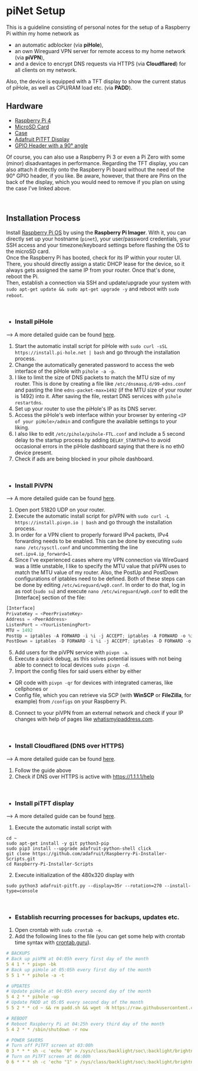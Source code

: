piNet Setup
========================
This is a guideline consisting of personal notes for the setup of a Raspberry Pi within my home network as 
  + an automatic adblocker (via <b>piHole</b>),
  + an own Wireguard VPN server for remote access to my home network (via <b>piVPN</b>),
  + and a device to encrypt DNS requests via HTTPS (via <b>Cloudflared</b>) for all clients on my network.
  
Also, the device is equipped with a TFT display to show the current status of piHole, as well as CPU/RAM load etc. (via <b>PADD</b>).

## Hardware
+ [Raspberry Pi 4](https://www.raspberrypi.com/products/raspberry-pi-4-model-b/)
+ [MicroSD Card](https://www.westerndigital.com/products/memory-cards/sandisk-max-endurance-uhs-i-microsd#SDSQQVR-032G-GN6IA)
+ [Case](https://geekworm.com/collections/raspberry-pi/products/raspberry-pi-4-model-b-armor-aluminum-alloy-case-protective-shell)
+ [Adafruit PiTFT Display](https://www.adafruit.com/product/2441)
+ [GPIO Header with a 90° angle](https://www.voc-electronics.com/a-37420733/gpio-extensions/26-pin-gpio-connector-header-extender-90-degree-angle/#description)

Of course, you can also use a Raspberry Pi 3 or even a Pi Zero with some (minor) disadvantages in performance. Regarding the TFT display, you can also attach it directly onto the Raspberry Pi board without the need of the 90° GPIO header, if you like. Be aware, however, that there are Pins on the back of the display, which you would need to remove if you plan on using the case I've linked above.

<br>

## Installation Process
Install [Raspberry Pi OS](https://www.raspberrypi.com/software/) by using the <b>Raspberry Pi Imager</b>. With it, you can directly set up your hostname (`pinet`), your user/password credentials, your SSH access and your timezone/keyboard settings before flashing the OS to the microSD card.<br>
Once the Raspberry Pi has booted, check for its IP within your router UI. There, you should directly assign a static DHCP lease for the device, so it always gets assigned the same IP from your router. Once that's done, reboot the Pi.<br>
Then, establish a connection via SSH and update/upgrade your system with `sudo apt-get update && sudo apt-get upgrade -y` and reboot with `sudo reboot`.

<br>

+ ### Install piHole
--> A more detailed guide can be found [here](https://www.smarthomebeginner.com/pi-hole-setup-guide/).
1. Start the automatic install script for piHole with `sudo curl -sSL https://install.pi-hole.net | bash` and go through the installation process.
2. Change the automatically generated password to access the web interface of the piHole with `pihole -a -p`.
3. I like to limit the size of DNS packets to match the MTU size of my router. This is done by creating a file like `/etc/dnsmasq.d/99-edns.conf` and pasting the line `edns-packet-max=1492` (if the MTU size of your router is 1492) into it. After saving the file, restart DNS services with `pihole restartdns`.
5. Set up your router to use the piHole's IP as its DNS server.
6. Access the piHole's web interface within your browser by entering `<IP of your piHole>/admin` and configure the available settings to your liking.
7. I also like to edit `/etc/pihole/pihole-FTL.conf` and include a 5 second delay to the startup process by adding `DELAY_STARTUP=5` to avoid occasional errors in the piHole dashboard saying that there is no eth0 device present. 
8. Check if ads are being blocked in your pihole dashboard.
  
<br>
  
+ ### Install PiVPN
--> A more detailed guide can be found [here](https://www.crosstalksolutions.com/pivpn-wireguard-complete-setup-2022).
1. Open port 51820 UDP on your router.
2. Execute the automatic install script for piVPN with `sudo curl -L https://install.pivpn.io | bash` and go through the installation process.
3. In order for a VPN client to properly forward IPv4 packets, IPv4 forwarding needs to be enabled. This can be done by executing `sudo nano /etc/sysctl.conf` and uncommenting the line `net.ipv4.ip_forward=1`.
4. Since I've experienced cases where my VPN connection via WireGuard was a little unstable, I like to specify the MTU value that piVPN uses to match the MTU value of my router. Also, the PostUp and PostDown configurations of iptables need to be defined. Both of these steps can be done by editing `/etc/wireguard/wg0.conf`. In order to do that, log in as root (`sudo su`) and execute `nano /etc/wireguard/wg0.conf` to edit the [Interface] section of the file:
```python
[Interface]
PrivateKey = <PeerPrivateKey>
Address = <PeerAddress>
ListenPort = <YourListeningPort>
MTU = 1492
PostUp = iptables -A FORWARD -i %i -j ACCEPT; iptables -A FORWARD -o %i -j ACCEPT; iptables ->
PostDown = iptables -D FORWARD -i %i -j ACCEPT; iptables -D FORWARD -o %i -j ACCEPT; iptables>
``` 
5. Add users for the piVPN service with `pivpn -a`.
6. Execute a quick debug, as this solves potential issues with not being able to connect to local devices `sudo pivpn -d`.
7. Import the config files for said users either by either
  + QR code with `pivpn -qr` for devices with integrated cameras, like cellphones or
  + Config file, which you can retrieve via SCP (with <b>WinSCP</b> or <b>FileZilla</b>, for example) from `/configs` on your Raspberry Pi.
8. Connect to your piVPN from an external network and check if your IP changes with help of pages like [whatismyipaddress.com](https://whatismyipaddress.com/).

<br>
  
+ ### Install Cloudflared (DNS over HTTPS)
--> A more detailed guide can be found [here](https://nathancatania.com/posts/pihole-dns-doh/).
1. Follow the guide above
2. Check if DNS over HTTPS is active with https://1.1.1.1/help
  
<br>

+ ### Install piTFT display
--> A more detailed guide can be found [here](https://learn.adafruit.com/pi-hole-ad-pitft-tft-detection-display/pitft-configuration).
1. Execute the automatic install script with 
```
cd ~
sudo apt-get install -y git python3-pip
sudo pip3 install --upgrade adafruit-python-shell click
git clone https://github.com/adafruit/Raspberry-Pi-Installer-Scripts.git
cd Raspberry-Pi-Installer-Scripts
```
2. Execute initialization of the 480x320 display with
```
sudo python3 adafruit-pitft.py --display=35r --rotation=270 --install-type=console
```

<br>
  
+ ### Establish recurring processes for backups, updates etc.
1. Open crontab with `sudo crontab -e`.
2. Add the following lines to the file (you can get some help with crontab time syntax with [crontab.guru](https://crontab.guru/)).
```yaml
# BACKUPS
# Back up piVPN at 04:05h every first day of the month
5 4 1 * * pivpn -bk
# Back up piHole at 05:05h every first day of the month
5 5 1 * * pihole -a -t

# UPDATES
# Update piHole at 04:05h every second day of the month
5 4 2 * * pihole -up
# Update PADD at 05:05 every second day of the month
5 5 2 * * cd ~ && rm padd.sh && wget -N https://raw.githubusercontent.com/pi-hole/PADD/master/padd.sh && sudo chmod +x padd.sh

# REBOOT
# Reboot Raspberry Pi at 04:25h every third day of the month
5 4 2 * * /sbin/shutdown -r now

# POWER SAVERS
# Turn off PiTFT screen at 03:00h
0 3 * * * sh -c 'echo "0" > /sys/class/backlight/soc\:backlight/brightness'
# Turn on PiTFT screen at 06:00h
0 6 * * * sh -c 'echo "1" > /sys/class/backlight/soc\:backlight/brightness'
```
  
<b></br>
